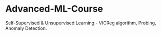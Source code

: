 # Advanced-ML-Course
Self-Supervised &amp; Unsupervised Learning - VICReg algorithm, Probing, Anomaly Detection.
